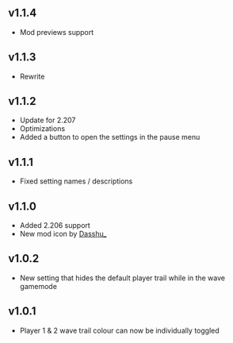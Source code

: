 ## v1.1.4
- Mod previews support
## v1.1.3
- Rewrite
## v1.1.2
- Update for 2.207
- Optimizations
- Added a button to open the settings in the pause menu
## v1.1.1
- Fixed setting names / descriptions
## v1.1.0
- Added 2.206 support
- New mod icon by [Dasshu_](https://twitter.com/DasshuGames)
## v1.0.2
- New setting that hides the default player trail while in the wave gamemode
## v1.0.1
- Player 1 & 2 wave trail colour can now be individually toggled